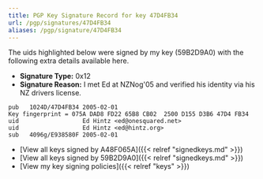```yaml
---
title: PGP Key Signature Record for key 47D4FB34
url: /pgp/signatures/47D4FB34
aliases: /pgp/signature/47D4FB34
---
```



The uids highlighted below were signed by my key (59B2D9A0) with
 the following extra details available
here.

 * **Signature Type:** 0x12
 * **Signature Reason:** I met Ed at NZNog'05 and verified his identity via his NZ drivers license.

```text {hl_lines=[3]}
pub   1024D/47D4FB34 2005-02-01
Key fingerprint = 075A DAD8 FD22 65B8 CB02  2500 D155 D3B6 47D4 FB34
uid                  Ed Hintz <ed@onesquared.net>
uid                  Ed Hintz <ed@hintz.org>
sub   4096g/E938580F 2005-02-01
```

  * [View all keys signed by A48F065A]({{< relref "signedkeys.md" >}})
  * [View all keys signed by 59B2D9A0]({{< relref "signedkeys.md" >}})
  * [View my key signing policies]({{< relref "keys" >}})